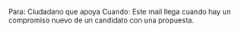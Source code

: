 Para: Ciudadano que apoya
Cuando: Este mail llega cuando hay un compromiso nuevo de un candidato con una propuesta.
